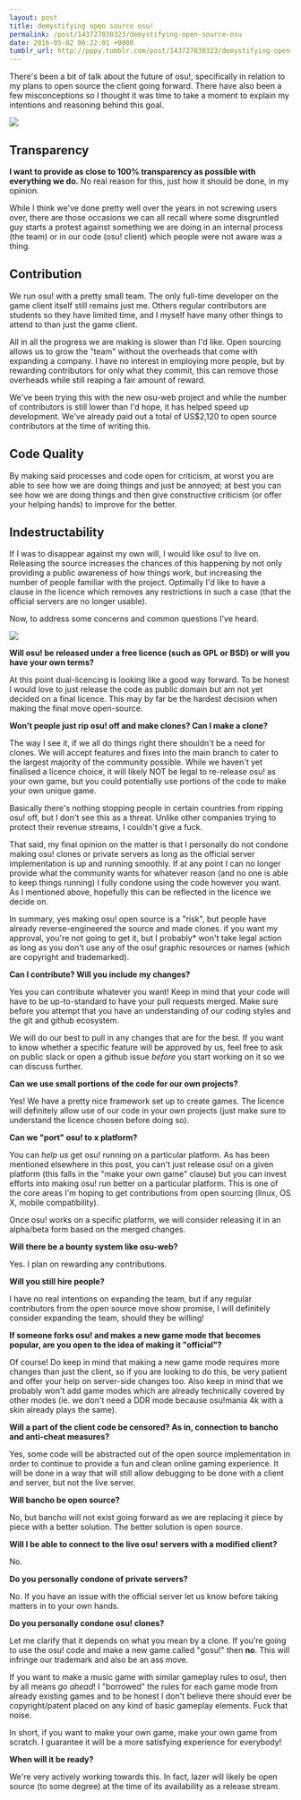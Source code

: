 ```yaml
---
layout: post
title: demystifying open source osu!
permalink: /post/143727030323/demystifying-open-source-osu
date: 2016-05-02 06:22:01 +0000
tumblr_url: http://pppy.tumblr.com/post/143727030323/demystifying-open-source-osu
---
```

There's been a bit of talk about the future of osu!, specifically in relation to my plans to open source the client going forward. There have also been a few misconceptions so I thought it was time to take a moment to explain my intentions and reasoning behind this goal.

![](https://puu.sh/oDjJu/6b267a93b0.png)

Transparency
------------

**I want to provide as close to 100% transparency as possible with everything we do.** No real reason for this, just how it should be done, in my opinion.

While I think we've done pretty well over the years in not screwing users over, there are those occasions we can all recall where some disgruntled guy starts a protest against something we are doing in an internal process (the team) or in our code (osu! client) which people were not aware was a thing.

Contribution
------------

We run osu! with a pretty small team. The only full-time developer on the game client itself still remains just me. Others regular contributors are students so they have limited time, and I myself have many other things to attend to than just the game client.

All in all the progress we are making is slower than I'd like. Open sourcing allows us to grow the "team" without the overheads that come with expanding a company. I have no interest in employing more people, but by rewarding contributors for only what they commit, this can remove those overheads while still reaping a fair amount of reward.

We've been trying this with the new osu-web project and while the number of contributors is still lower than I'd hope, it has helped speed up development. We've already paid out a total of US$2,120 to open source contributors at the time of writing this.

Code Quality
------------

By making said processes and code open for criticism, at worst you are able to see how we are doing things and just be annoyed; at best you can see how we are doing things and then give constructive criticism (or offer your helping hands) to improve for the better.

Indestructability
------------

If I was to disappear against my own will, I would like osu! to live on. Releasing the source increases the chances of this happening by not only providing a public awareness of how things work, but increasing the number of people familiar with the project. Optimally I'd like to have a clause in the licence which removes any restrictions in such a case (that the official servers are no longer usable).

Now, to address some concerns and common questions I've heard.

![](https://puu.sh/oDjzV/7f2914f77d.png)

**Will osu! be released under a free licence (such as GPL or BSD) or will you have your own terms?**

At this point dual-licencing is looking like a good way forward. To be honest I would love to just release the code as public domain but am not yet decided on a final licence. This may by far be the hardest decision when making the final move open-source.

**Won't people just rip osu! off and make clones? Can I make a clone?**

The way I see it, if we all do things right there shouldn't be a need for clones. We will accept features and fixes into the main branch to cater to the largest majority of the community possible. While we haven't yet finalised a licence choice, it will likely NOT be legal to re-release osu! as your own game, but you could potentially use portions of the code to make your own unique game.

Basically there's nothing stopping people in certain countries from ripping osu! off, but I don't see this as a threat. Unlike other companies trying to protect their revenue streams, I couldn't give a fuck.

That said, my final opinion on the matter is that I personally do not condone making osu! clones or private servers as long as the official server implementation is up and running smoothly. If at any point I can no longer provide what the community wants for whatever reason (and no one is able to keep things running) I fully condone using the code however you want. As I mentioned above, hopefully this can be reflected in the licence we decide on.

In summary, yes making osu! open source is a "risk", but people have already reverse-engineered the source and made clones. if you want my approval, you're not going to get it, but I probably* won't take legal action as long as you don't use any of the osu! graphic resources or names (which are copyright and trademarked).

**Can I contribute? Will you include my changes?**

Yes you can contribute whatever you want! Keep in mind that your code will have to be up-to-standard to have your pull requests merged. Make sure before you attempt that you have an understanding of our coding styles and the git and github ecosystem.

We will do our best to pull in any changes that are for the best. If you want to know whether a specific feature will be approved by us, feel free to ask on public slack or open a github issue *before* you start working on it so we can discuss further.

**Can we use small portions of the code for our own projects?**

Yes! We have a pretty nice framework set up to create games. The licence will definitely allow use of our code in your own projects (just make sure to understand the licence chosen before doing so).

**Can we "port" osu! to x platform?**

You can *help us* get osu! running on a particular platform. As has been mentioned elsewhere in this post, you can't just release osu! on a given platform (this falls in the "make your own game" clause) but you can invest efforts into making osu! run better on a particular platform. This is one of the core areas I'm hoping to get contributions from open sourcing (linux, OS X, mobile compatibility).

Once osu! works on a specific platform, we will consider releasing it in an alpha/beta form based on the merged changes.

**Will there be a bounty system like osu-web?**

Yes. I plan on rewarding any contributions.

**Will you still hire people?**

I have no real intentions on expanding the team, but if any regular contributors from the open source move show promise, I will definitely consider expanding the team, should they be willing!

**If someone forks osu! and makes a new game mode that becomes popular, are you open to the idea of making it "official"?**

Of course! Do keep in mind that making a new game mode requires more changes than just the client, so if you are looking to do this, be very patient and offer your help on server-side changes too. Also keep in mind that we probably won't add game modes which are already technically covered by other modes (ie. we don't need a DDR mode because osu!mania 4k with a skin already plays the same).

**Will a part of the client code be censored? As in, connection to bancho and anti-cheat measures?**

Yes, some code will be abstracted out of the open source implementation in order to continue to provide a fun and clean online gaming experience. It will be done in a way that will still allow debugging to be done with a client and server, but not the live server.

**Will bancho be open source?**

No, but bancho will not exist going forward as we are replacing it piece by piece with a better solution. The better solution is open source.

**Will I be able to connect to the live osu! servers with a modified client?**

No.

**Do you personally condone of private servers?**

No. If you have an issue with the official server let us know before taking matters in to your own hands.

**Do you personally condone osu! clones?**

Let me clarify that it depends on what you mean by a clone. If you're going to use the osu! code and make a new game called "gosu!" then **no**. This will infringe our trademark and also be an ass move.

If you want to make a music game with similar gameplay rules to osu!, then by all means *go ahead*! I "borrowed" the rules for each game mode from already existing games and to be honest I don't believe there should ever be copyright/patent placed on any kind of basic gameplay elements. Fuck that noise.

In short, if you want to make your own game, make your own game from scratch. I guarantee it will be a more satisfying experience for everybody!

**When will it be ready?**

We're very actively working towards this. In fact, lazer will likely be open source (to some degree) at the time of its availability as a release stream.